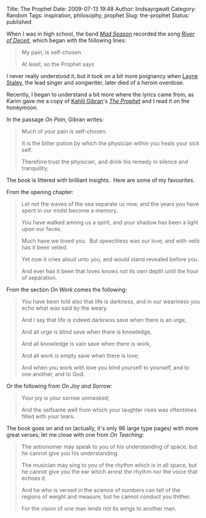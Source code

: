 Title: The Prophet
Date: 2009-07-13 19:48
Author: lindsayrgwatt
Category: Random
Tags: inspiration, philosophy, prophet
Slug: the-prophet
Status: published

When I was in high school, the band *[Mad Season](http://en.wikipedia.org/wiki/Mad_Season)* recorded the song *[River of Deceit](https://www.youtube.com/watch?v=abS2WuLOKEQ)*, which began with the following lines:

> My pain, is self-chosen
>
> At least, so the Prophet says

I never really understood it, but it took on a bit more poignancy when [Layne Staley](http://en.wikipedia.org/wiki/Layne_Staley), the lead singer and songwriter, later died of a heroin overdose.

Recently, I began to understand a bit more where the lyrics came from, as Karim gave me a copy of [Kahlil Gibran](http://en.wikipedia.org/wiki/Khalil_Gibran)'s *[The Prophet](http://books.google.com/books?id=n5BlBsFbGOQC&printsec=frontcover&dq=the+prophet&ei=5d9bSvWeKJHAzgSRmpmWBw&client=safari)* and I read it on the honeymoon.

In the passage *On Pain*, Gibran writes:

> Much of your pain is self-chosen.
>
> It is the bitter potion by which the physician within you heals your sick self.
>
> Therefore trust the physician, and drink his remedy in silence and tranquility;

The book is littered with brilliant insights.  Here are some of my favourites.

From the opening chapter:

> Let not the waves of the sea separate us now, and the years you have spent in our midst become a memory.
>
> You have walked among us a spirit, and your shadow has been a light upon our faces.
>
> Much have we loved you.  But speechless was our love, and with veils has it been veiled.
>
> Yet now it cries aloud unto you, and would stand revealed before you.
>
> And ever has it been that loves knows not its own depth until the hour of separation.

From the section *On Work* comes the following:

> You have been told also that life is darkness, and in our weariness you echo what was said by the weary.
>
> And I say that life is indeed darkness save when there is an urge,
>
> And all urge is blind save when there is knowledge,
>
> And all knowledge is vain save when there is work,
>
> And all work is empty save when there is love;
>
> And when you work with love you bind yourself to yourself, and to one another, and to God.

Or the following from *On Joy and Sorrow*:

> Your joy is your sorrow unmasked;
>
> And the selfsame well from which your laughter rises was oftentimes filled with your tears.

The book goes on and on (actually, it's only 96 large type pages) with more great verses; let me close with one from *On Teaching*:

> The astronomer may speak to you of his understanding of space, but he cannot give you his understanding.
>
> The musician may sing to you of the rhythm which is in all space, but he cannot give you the ear which arrest the rhythm nor the voice that echoes it.
>
> And he who is versed in the science of numbers can tell of the regions of weight and measure, but he cannot conduct you thither.
>
> For the vision of one man lends not its wings to another man.
